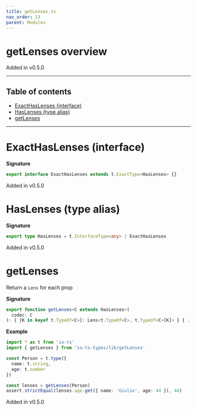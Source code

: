 ```yaml
---
title: getLenses.ts
nav_order: 13
parent: Modules
---
```


# getLenses overview

Added in v0.5.0

---

<h2 class="text-delta">Table of contents</h2>

- [ExactHasLenses (interface)](#exacthaslenses-interface)
- [HasLenses (type alias)](#haslenses-type-alias)
- [getLenses](#getlenses)

---

# ExactHasLenses (interface)

**Signature**

```ts
export interface ExactHasLenses extends t.ExactType<HasLenses> {}
```

Added in v0.5.0

# HasLenses (type alias)

**Signature**

```ts
export type HasLenses = t.InterfaceType<any> | ExactHasLenses
```

Added in v0.5.0

# getLenses

Return a `Lens` for each prop

**Signature**

```ts
export function getLenses<C extends HasLenses>(
  codec: C
): { [K in keyof t.TypeOf<C>]: Lens<t.TypeOf<C>, t.TypeOf<C>[K]> } { ... }
```

**Example**

```ts
import * as t from 'io-ts'
import { getLenses } from 'io-ts-types/lib/getLenses'

const Person = t.type({
  name: t.string,
  age: t.number
})

const lenses = getLenses(Person)
assert.strictEqual(lenses.age.get({ name: 'Giulio', age: 44 }), 44)
```

Added in v0.5.0
